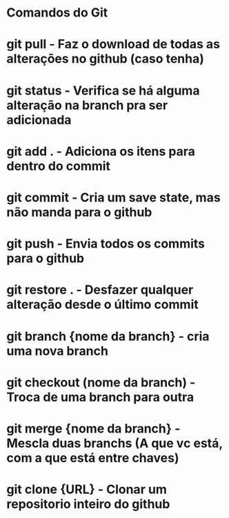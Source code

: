 # Comandos do Git
# git pull - Faz o download de todas as alterações no github (caso tenha)
# git status - Verifica se há alguma alteração na branch pra ser adicionada

# git add . - Adiciona os itens para dentro do commit
# git commit - Cria um save state, mas não manda para o github
# git push - Envia todos os commits para o github

# git restore . - Desfazer qualquer alteração desde o último commit

# git branch {nome da branch} - cria uma nova branch
# git checkout (nome da branch) - Troca de uma branch para outra
# git merge {nome da branch} - Mescla duas branchs (A que vc está, com a que está entre chaves)

# git clone {URL} - Clonar um repositorio inteiro do github
